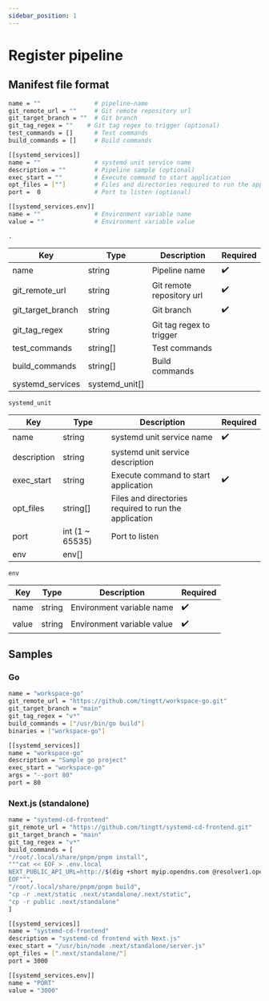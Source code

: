 ```yaml
---
sidebar_position: 1
---
```


# Register pipeline

## Manifest file format

```bash
name = ""               # pipeline-name
git_remote_url = ""     # Git remote repository url
git_target_branch = ""  # Git branch
git_tag_regex = ""    # Git tag regex to trigger (optional)
test_commands = []      # Test commands
build_commands = []     # Build commands

[[systemd_services]]
name = ""               # systemd unit service name
description = ""        # Pipeline sample (optional)
exec_start = ""         # Execute command to start application
opt_files = [""]        # Files and directories required to run the application
port =  0               # Port to listen (optional)

[[systemd_services.env]]
name = ""               # Environment variable name
value = ""              # Environment variable value
```

`.`

| Key | Type | Description | Required |
|-|-|-|-|
| name | string | Pipeline name | :heavy_check_mark: |
| git_remote_url | string | Git remote repository url | :heavy_check_mark: |
| git_target_branch | string | Git branch | :heavy_check_mark: |
| git_tag_regex | string | Git tag regex to trigger |  |
| test_commands | string[] | Test commands |  |
| build_commands | string[] | Build commands |  |
| systemd_services | systemd_unit[] |  |  |

`systemd_unit`

| Key | Type | Description | Required |
|-|-|-|-|
| name | string | systemd unit service name | :heavy_check_mark: |
| description | string | systemd unit service description |  |
| exec_start | string | Execute command to start application | :heavy_check_mark: |
| opt_files | string[] | Files and directories required to run the application |  |
| port | int (1 ~ 65535) | Port to listen |  |
| env | env[] |  |  |

`env`

| Key | Type | Description | Required |
|-|-|-|-|
| name | string | Environment variable name | :heavy_check_mark: |
| value | string | Environment variable value | :heavy_check_mark: |

## Samples

### Go

```bash
name = "workspace-go"
git_remote_url = "https://github.com/tingtt/workspace-go.git"
git_target_branch = "main"
git_tag_regex = "v*"
build_commands = ["/usr/bin/go build"]
binaries = ["workspace-go"]

[[systemd_services]]
name = "workspace-go"
description = "Sample go project"
exec_start = "workspace-go"
args = "--port 80"
port = 80
```

### Next.js (standalone)

```bash
name = "systemd-cd-frontend"
git_remote_url = "https://github.com/tingtt/systemd-cd-frontend.git"
git_target_branch = "main"
git_tag_regex = "v*"
build_commands = [
"/root/.local/share/pnpm/pnpm install",
"""cat << EOF > .env.local
NEXT_PUBLIC_API_URL=http://$(dig +short myip.opendns.com @resolver1.opendns.com):1323/
EOF""",
"/root/.local/share/pnpm/pnpm build",
"cp -r .next/static .next/standalone/.next/static",
"cp -r public .next/standalone"
]

[[systemd_services]]
name = "systemd-cd-frontend"
description = "systemd-cd frontend with Next.js"
exec_start = "/usr/bin/node .next/standalone/server.js"
opt_files = [".next/standalone/"]
port = 3000

[[systemd_services.env]]
name = "PORT"
value = "3000"
```